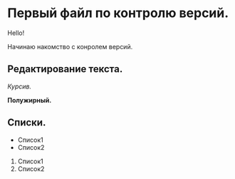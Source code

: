# Первый файл по контролю версий.

Hello!

Начинаю накомство с конролем версий.

## Редактирование текста.

*Курсив.*

**Полужирный.**

## Списки.

* Список1
* Список2

1. Список1
2. Список2

